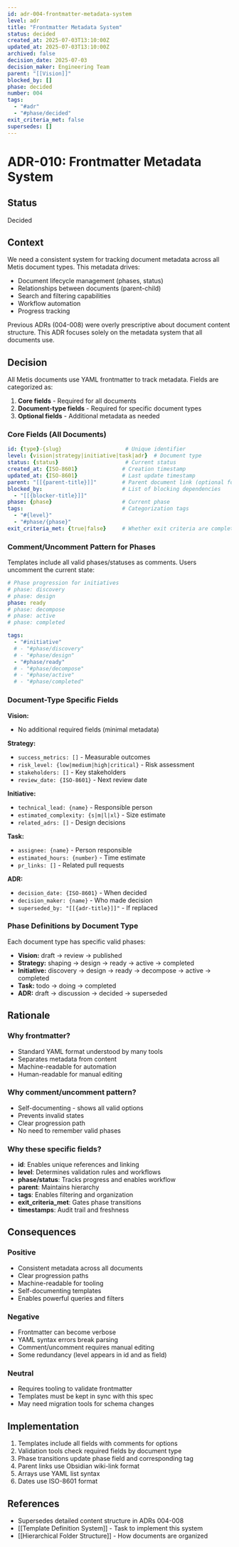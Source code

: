 ```yaml
---
id: adr-004-frontmatter-metadata-system
level: adr
title: "Frontmatter Metadata System"
status: decided
created_at: 2025-07-03T13:10:00Z
updated_at: 2025-07-03T13:10:00Z
archived: false
decision_date: 2025-07-03
decision_maker: Engineering Team
parent: "[[Vision]]"
blocked_by: []
phase: decided
number: 004
tags:
  - "#adr"
  - "#phase/decided"
exit_criteria_met: false
supersedes: []
---
```


# ADR-010: Frontmatter Metadata System

## Status

Decided

## Context

We need a consistent system for tracking document metadata across all Metis document types. This metadata drives:
- Document lifecycle management (phases, status)
- Relationships between documents (parent-child)
- Search and filtering capabilities
- Workflow automation
- Progress tracking

Previous ADRs (004-008) were overly prescriptive about document content structure. This ADR focuses solely on the metadata system that all documents use.

## Decision

All Metis documents use YAML frontmatter to track metadata. Fields are categorized as:
1. **Core fields** - Required for all documents
2. **Document-type fields** - Required for specific document types
3. **Optional fields** - Additional metadata as needed

### Core Fields (All Documents)

```yaml
id: {type}-{slug}                    # Unique identifier
level: {vision|strategy|initiative|task|adr}  # Document type
status: {status}                     # Current status
created_at: {ISO-8601}              # Creation timestamp
updated_at: {ISO-8601}              # Last update timestamp
parent: "[[{parent-title}]]"        # Parent document link (optional for vision)
blocked_by:                         # List of blocking dependencies
  - "[[{blocker-title}]]"
phase: {phase}                      # Current phase
tags:                               # Categorization tags
  - "#{level}"
  - "#phase/{phase}"
exit_criteria_met: {true|false}     # Whether exit criteria are complete
```

### Comment/Uncomment Pattern for Phases

Templates include all valid phases/statuses as comments. Users uncomment the current state:

```yaml
# Phase progression for initiatives
# phase: discovery
# phase: design
phase: ready
# phase: decompose
# phase: active
# phase: completed

tags:
  - "#initiative"
  # - "#phase/discovery"
  # - "#phase/design"
  - "#phase/ready"
  # - "#phase/decompose"
  # - "#phase/active"
  # - "#phase/completed"
```

### Document-Type Specific Fields

**Vision:**
- No additional required fields (minimal metadata)

**Strategy:**
- `success_metrics: []` - Measurable outcomes
- `risk_level: {low|medium|high|critical}` - Risk assessment
- `stakeholders: []` - Key stakeholders
- `review_date: {ISO-8601}` - Next review date

**Initiative:**
- `technical_lead: {name}` - Responsible person
- `estimated_complexity: {s|m|l|xl}` - Size estimate
- `related_adrs: []` - Design decisions

**Task:**
- `assignee: {name}` - Person responsible
- `estimated_hours: {number}` - Time estimate
- `pr_links: []` - Related pull requests

**ADR:**
- `decision_date: {ISO-8601}` - When decided
- `decision_maker: {name}` - Who made decision
- `superseded_by: "[[{adr-title}]]"` - If replaced

### Phase Definitions by Document Type

Each document type has specific valid phases:

- **Vision:** draft → review → published
- **Strategy:** shaping → design → ready → active → completed
- **Initiative:** discovery → design → ready → decompose → active → completed  
- **Task:** todo → doing → completed
- **ADR:** draft → discussion → decided → superseded

## Rationale

### Why frontmatter?
- Standard YAML format understood by many tools
- Separates metadata from content
- Machine-readable for automation
- Human-readable for manual editing

### Why comment/uncomment pattern?
- Self-documenting - shows all valid options
- Prevents invalid states
- Clear progression path
- No need to remember valid phases

### Why these specific fields?
- **id**: Enables unique references and linking
- **level**: Determines validation rules and workflows
- **phase/status**: Tracks progress and enables workflow
- **parent**: Maintains hierarchy
- **tags**: Enables filtering and organization
- **exit_criteria_met**: Gates phase transitions
- **timestamps**: Audit trail and freshness

## Consequences

### Positive
- Consistent metadata across all documents
- Clear progression paths
- Machine-readable for tooling
- Self-documenting templates
- Enables powerful queries and filters

### Negative
- Frontmatter can become verbose
- YAML syntax errors break parsing
- Comment/uncomment requires manual editing
- Some redundancy (level appears in id and as field)

### Neutral
- Requires tooling to validate frontmatter
- Templates must be kept in sync with this spec
- May need migration tools for schema changes

## Implementation

1. Templates include all fields with comments for options
2. Validation tools check required fields by document type
3. Phase transitions update phase field and corresponding tag
4. Parent links use Obsidian wiki-link format
5. Arrays use YAML list syntax
6. Dates use ISO-8601 format

## References

- Supersedes detailed content structure in ADRs 004-008
- [[Template Definition System]] - Task to implement this system
- [[Hierarchical Folder Structure]] - How documents are organized
